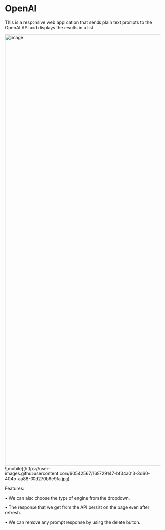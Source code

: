 # OpenAI
This is a responsive web application that sends plain text prompts to the OpenAI API and displays the results in a list.

<img width="1404" alt="image" src="https://user-images.githubusercontent.com/60542567/169727331-24a49e71-8655-47dc-8900-410c0415e0f7.png">
![mobile](https://user-images.githubusercontent.com/60542567/169729147-bf34a013-3d60-404b-aa88-00d270b6e9fa.jpg)


Features:

•	We can also choose the type of engine from the dropdown.

•	The response that we get from the API persist on the page even after refresh.

•	We can remove any prompt response by using the delete button.


